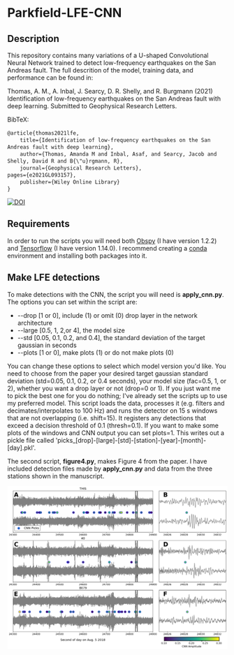 # Parkfield-LFE-CNN

## Description

This repository contains many variations of a U-shaped Convolutional Neural Network trained to detect low-frequency earthquakes on the San Andreas fault.  The full descrition of the model, training data, and performance can be found in:

Thomas, A. M., A. Inbal, J. Searcy, D. R. Shelly, and R. Burgmann (2021) Identification of low-frequency earthquakes on the San Andreas fault with deep learning. Submitted to Geophysical Research Letters.

BibTeX:

    @article{thomas2021lfe,
        title={Identification of low-frequency earthquakes on the San Andreas fault with deep learning},
        author={Thomas, Amanda M and Inbal, Asaf, and Searcy, Jacob and Shelly, David R and B{\"u}rgmann, R},
        journal={Geophysical Research Letters},
	pages={e2021GL093157},
        publisher={Wiley Online Library}
    }

[![DOI](https://zenodo.org/badge/DOI/10.5281/zenodo.4777132.svg)](https://doi.org/10.5281/zenodo.4777132)

## Requirements

In order to run the scripts you will need both [Obspy](https://docs.obspy.org/) (I have version 1.2.2) and [Tensorflow](https://www.tensorflow.org/) (I have version 1.14.0).  I recommend creating a [conda](https://docs.conda.io/en/latest/) environment and installing both packages into it.    

## Make LFE detections

To make detections with the CNN, the script you will need is **apply\_cnn.py**. The options you can set within the script are:

* --drop [1 or 0], include (1) or omit (0) drop layer in the network architecture 
* --large [0.5, 1, 2,or 4], the model size
* --std [0.05, 0.1, 0.2, and 0.4], the standard deviation of the target gaussian in seconds 
* --plots [1 or 0], make plots (1) or do not make plots (0)

You can change these options to select which model version you'd like.  You need to choose from the paper your desired target gaussian standard deviation (std=0.05, 0.1, 0.2, or 0.4 seconds), your model size (fac=0.5, 1, or 2), whether you want a drop layer or not (drop=0 or 1).  If you just want me to pick the best one for you do nothing; I've already set the scripts up to use my preferred model.    This script loads the data, processes it (e.g. filters and decimates/interpolates to 100 Hz) and runs the detector on 15 s windows that are not overlapping (i.e. shift=15).  It registers any detections that exceed a decision threshold of 0.1 (thresh=0.1).  If you want to make some plots of the windows and CNN output you can set plots=1.  This writes out a pickle file called 'picks_[drop]-[large]-[std]-[station]-[year]-[month]-[day].pkl'.

The second script, **figure4.py**, makes Figure 4 from the paper.  I have included detection files made by **apply\_cnn.py** and data from the three stations shown in the manuscript.    

![Figure 4](figure4.png)
